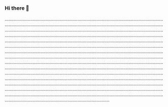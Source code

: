 ### Hi there 👋

......................................................................................................................................................................................................................................................................................................................................................................................................................................................................................................................................................................................................................................................................................................................................................................................................................................................................................................................................................................................................................................................................................................................................................................................................................................................................................................................................................................................................................................................................................................................................................................................................................................................................................................................................................................................................................................................................................................................................................................................................................